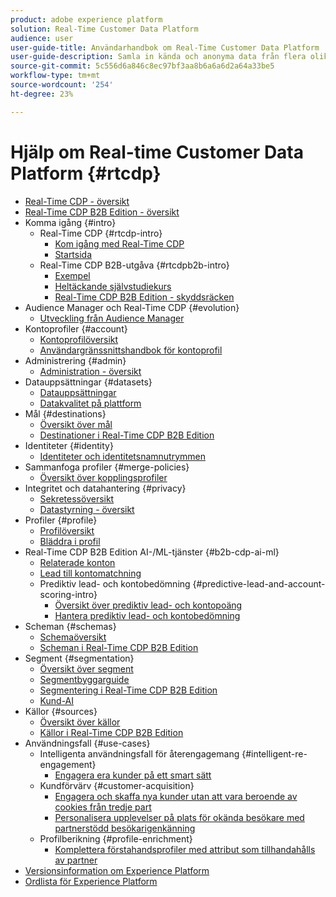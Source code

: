 ```yaml
---
product: adobe experience platform
solution: Real-Time Customer Data Platform
audience: user
user-guide-title: Användarhandbok om Real-Time Customer Data Platform
user-guide-description: Samla in kända och anonyma data från flera olika källor för att skapa kundprofiler, skapa målgruppssegment utifrån dessa profiler och aktivera dessa segment för tredjepartsdestinationer.
source-git-commit: 5c556d6a846c8ec97bf3aa8b6a6a6d2a64a33be5
workflow-type: tm+mt
source-wordcount: '254'
ht-degree: 23%

---
```



# Hjälp om Real-time Customer Data Platform {#rtcdp}

* [Real-Time CDP - översikt](overview.md)
* [Real-Time CDP B2B Edition - översikt](b2b-overview.md)
* Komma igång {#intro}
   * Real-Time CDP {#rtcdp-intro}
      * [Kom igång med Real-Time CDP](get-started.md)
      * [Startsida](home-page-dashboards.md)
   * Real-Time CDP B2B-utgåva {#rtcdpb2b-intro}
      * [Exempel](./b2b-use-case.md)
      * [Heltäckande självstudiekurs](./b2b-tutorial.md)
      * [Real-Time CDP B2B Edition - skyddsräcken](b2b-guardrails.md)
* Audience Manager och Real-Time CDP {#evolution}
   * [Utveckling från Audience Manager](aam-to-rtcdp.md)
* Kontoprofiler {#account}
   * [Kontoprofilöversikt](accounts/account-profile-overview.md)
   * [Användargränssnittshandbok för kontoprofil](accounts/account-profile-ui-guide.md)
* Administrering {#admin}
   * [Administration - översikt](administration/admin-overview.md)
* Datauppsättningar {#datasets}
   * [Datauppsättningar](datasets/dataset.md)
   * [Datakvalitet på plattform](datasets/data-quality.md)
* Mål {#destinations}
   * [Översikt över mål](destinations/overview.md)
   * [Destinationer i Real-Time CDP B2B Edition](destinations/b2b.md)
* Identiteter {#identity}
   * [Identiteter och identitetsnamnutrymmen](profile/identities-overview.md)
* Sammanfoga profiler {#merge-policies}
   * [Översikt över kopplingsprofiler](profile/merge-policies.md)
* Integritet och datahantering {#privacy}
   * [Sekretessöversikt](privacy/privacy-overview.md)
   * [Datastyrning - översikt](privacy/data-governance-overview.md)
* Profiler {#profile}
   * [Profilöversikt](profile/profile-overview.md)
   * [Bläddra i profil](profile/profile-browse.md)
* Real-Time CDP B2B Edition AI-/ML-tjänster {#b2b-cdp-ai-ml}
   * [Relaterade konton](b2b-ai-ml-services/related-accounts.md)
   * [Lead till kontomatchning](b2b-ai-ml-services/lead-to-account-matching.md)
   * Prediktiv lead- och kontobedömning {#predictive-lead-and-account-scoring-intro}
      * [Översikt över prediktiv lead- och kontopoäng](b2b-ai-ml-services/predictive-lead-and-account-scoring.md)
      * [Hantera prediktiv lead- och kontobedömning](b2b-ai-ml-services/manage-predictive-lead-and-account-scoring.md)
* Scheman {#schemas}
   * [Schemaöversikt](schemas/overview.md)
   * [Scheman i Real-Time CDP B2B Edition](schemas/b2b.md)
* Segment {#segmentation}
   * [Översikt över segment](segmentation/segmentation-overview.md)
   * [Segmentbyggarguide](segmentation/segment-builder-guide.md)
   * [Segmentering i Real-Time CDP B2B Edition](segmentation/b2b.md)
   * [Kund-AI](segmentation/customer-ai.md)
* Källor {#sources}
   * [Översikt över källor](sources/sources-overview.md)
   * [Källor i Real-Time CDP B2B Edition](sources/b2b.md)
* Användningsfall {#use-cases}
   * Intelligenta användningsfall för återengagemang {#intelligent-re-engagement}
      * [Engagera era kunder på ett smart sätt](/help/rtcdp/use-case-guides/intelligent-re-engagement/intelligent-re-engagement.md)
   * Kundförvärv {#customer-acquisition}
      * [Engagera och skaffa nya kunder utan att vara beroende av cookies från tredje part](/help/rtcdp/partner-data/prospecting.md)
      * [Personalisera upplevelser på plats för okända besökare med partnerstödd besökarigenkänning](/help/rtcdp/partner-data/onsite-personalization.md)
   * Profilberikning {#profile-enrichment}
      * [Komplettera förstahandsprofiler med attribut som tillhandahålls av partner](/help/rtcdp/partner-data/supplement-first-party-profiles.md)
* [Versionsinformation om Experience Platform](https://www.adobe.com/go/platform-release-notes-en)
* [Ordlista för Experience Platform](https://www.adobe.com/go/platform-glossary-en)